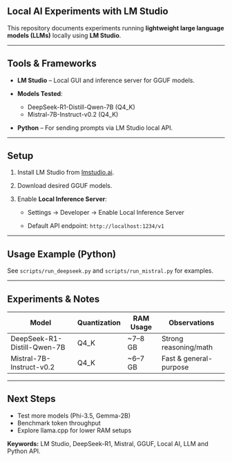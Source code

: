 ## Local AI Experiments with LM Studio

This repository documents experiments running **lightweight large language models (LLMs)** locally using **LM Studio**.

---

## Tools & Frameworks 

- **LM Studio** – Local GUI and inference server for GGUF models. 
 
- **Models Tested**:
  - DeepSeek-R1-Distill-Qwen-7B (Q4_K)
  - Mistral-7B-Instruct-v0.2 (Q4_K)

- **Python** – For sending prompts via LM Studio local API.

---

## Setup

1. Install LM Studio from [lmstudio.ai](https://lmstudio.ai).
  
2. Download desired GGUF models.
  
3. Enable **Local Inference Server**:

   - Settings → Developer → Enable Local Inference Server  

   - Default API endpoint: `http://localhost:1234/v1`

---

## Usage Example (Python)

See `scripts/run_deepseek.py` and `scripts/run_mistral.py` for examples.

---

## Experiments & Notes

| Model | Quantization | RAM Usage | Observations |
|-------|-------------|-----------|--------------|
| DeepSeek-R1-Distill-Qwen-7B | Q4_K | ~7–8 GB | Strong reasoning/math |
| Mistral-7B-Instruct-v0.2 | Q4_K | ~6–7 GB | Fast & general-purpose |

---

## Next Steps

- Test more models (Phi-3.5, Gemma-2B)  
- Benchmark token throughput  
- Explore llama.cpp for lower RAM setups

**Keywords:** LM Studio, DeepSeek-R1, Mistral, GGUF, Local AI, LLM and Python API.





